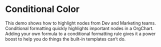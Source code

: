 # Conditional Color
This demo shows how to highlight nodes from Dev and Marketing teams.
Conditional formatting quickly highlights important nodes in a OrgChart. 
Adding your own formula to a conditional formatting rule gives it a power boost to help you do things the built-in templates can’t do.
